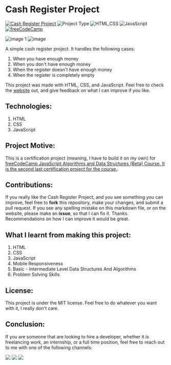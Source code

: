 # Cash Register Project

[![Cash Register Project](https://img.shields.io/badge/Cash_Register_Project-purple)](link_here)
![Project Type](https://img.shields.io/badge/Project_Type:-Ceritification_Project-orange)
![HTML,CSS](https://img.shields.io/badge/HTML-CSS-blue)
![JavaScript](https://img.shields.io/badge/JavaScript-purple)
[![freeCodeCamp](https://img.shields.io/badge/freeCodeCamp:_JavaScript_Algorithms_and_Data_Structures_(Beta)-red)](https://www.freecodecamp.org/learn/javascript-algorithms-and-data-structures-v8/)

![image 1](link_1_here)
![image](link_2_here)

A simple cash register project. It handles the following cases:
1. When you have enough money
2. When you don't have enough money
3. When the register doesn't have enough money
4. When the register is completely empty

This project was made with HTML, CSS, and JavaScript. Feel free to check the <a href="link_here" target="_blank">website</a> out, and give feedback on what I can improve if you like.

## Technologies:
1. HTML
2. CSS
3. JavaScript

## Project Motive:
This is a certification project (meaning, I have to build it on my own) for <a href="https://www.freecodecamp.org/learn/javascript-algorithms-and-data-structures-v8/" target="_blank">freeCodeCamp JavaScript Algorithms and Data Structures (Beta) Course. It is the second last certification project for the course.</a>.

## Contributions:
If you really like the Cash Register Project, and you see something you can improve, feel free to **fork** this repository, make your changes, and submit a pull request. If you see any spelling mistake on this markdown file, or on the website, please make an **issue**, so that I can fix it. Thanks. Recommendations on how I can improve it would be great.

## What I learnt from making this project:
1. HTML
2. CSS
3. JavaScript
4. Mobile Responsiveness
5. Basic - Intermediate Level Data Structures And Algorithms
6. Problem Solving Skills

## License:
This project is under the MIT license. Feel free to do whatever you want with it, I really don't care.

## Conclusion:
If you are someone that are looking to hire a developer, whether it is freelancing work, an internship, or a full time position, feel free to reach out to me with one of the following channels: 
<div>
  <a href="mailto: business@williamferns.com?subject=Hello%20Ileri,%20From%20Github"><img src="https://img.shields.io/badge/gmail-%23D14836.svg?&style=for-the-badge&logo=gmail&logoColor=white" /></a>
  <a target="_blank"href="https://www.linkedin.com/in/william-ferns-12670a2b6/"><img src="https://img.shields.io/badge/linkedin-%230077B5.svg?&style=for-the-badge&logo=linkedin&logoColor=white" /></a>
  <a target="_blank"href="https://twitter.com/willfernsdev"><img src="https://img.shields.io/badge/twitter-%231DA1F2.svg?&style=for-the-badge&logo=twitter&logoColor=white" /></a>&nbsp;&nbsp;&nbsp;
</div>
